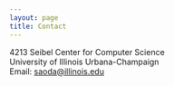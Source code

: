 ```yaml
---
layout: page
title: Contact
---
```


4213 Seibel Center for Computer Science<br />
University of Illinois Urbana-Champaign<br />
Email: [saoda@illinois.edu](mailto:saoda@illinois.edu)
